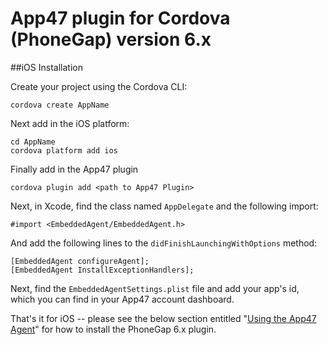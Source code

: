 # App47 plugin for Cordova (PhoneGap) version 6.x

##iOS Installation

Create your project using the Cordova CLI:

```
cordova create AppName
```

Next add in the iOS platform:

```
cd AppName
cordova platform add ios
```

Finally add in the App47 plugin

```
cordova plugin add <path to App47 Plugin>
```

Next, in Xcode, find the class named `AppDelegate` and the following import:

```
#import <EmbeddedAgent/EmbeddedAgent.h>
```

And add the following lines to the `didFinishLaunchingWithOptions` method:

```
[EmbeddedAgent configureAgent];
[EmbeddedAgent InstallExceptionHandlers];
```

Next, find the `EmbeddedAgentSettings.plist` file and add your app's id, which you can find in your App47 account dashboard. 

That's it for iOS -- please see the below section entitled "[Using the App47 Agent](#using-the-app47-agent)" for how to install the PhoneGap 6.x plugin. 
